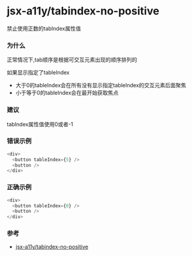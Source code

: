 # jsx-a11y/tabindex-no-positive

禁止使用正数的tabIndex属性值

### 为什么

正常情况下,tab顺序是根据可交互元素出现的顺序排列的

如果显示指定了tableIndex

- 大于0的tableIndex会在所有没有显示指定tableIndex的交互元素后面聚焦
- 小于等于0的tableIndex会在最开始获取焦点

### 建议

tabIndex属性值使用0或者-1

### 错误示例

```js
<div>
  <button tableIndex={5} />
  <button />
</div>
```

### 正确示例

```js
<div>
  <button tableIndex={0} />
  <button />
</div>
```

### 参考

- [jsx-a11y/tabindex-no-positive](https://github.com/jsx-eslint/eslint-plugin-jsx-a11y/blob/master/docs/rules/tabindex-no-positive.md)
